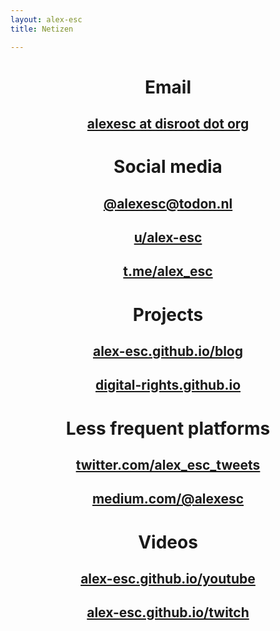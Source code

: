 ```yaml
---
layout: alex-esc
title: Netizen

---
```










<center>
<h1 id="email">Email</h1>
<h2 id="alexesc-at-disroot-dot-org"><a href="mailto:alexesc@disroot.org">alexesc at disroot dot org</a></h2>
<h1 id="social-media">Social media</h1>
<h2 id="alexesctodon.nl"><a href="https://todon.nl/@alexesc">@alexesc@todon.nl</a></h2>
<h2 id="ualex-esc"><a href="https://www.reddit.com/user/alex_esc/">u/alex-esc</a></h2>
<h2 id="t.mealex_esc"><a href="https://t.me/alex_esc">t.me/alex_esc</a></h2>
<h1 id="projects">Projects</h1>
<h2 id="alex-esc.github.ioblog"><a href="https://alex-esc.github.io/posts/">alex-esc.github.io/blog</a></h2>
<h2 id="digital-rights.github.io"><a href="https://digital-rights.github.io/">digital-rights.github.io</a></h2>


# Less frequent platforms

## [twitter.com/alex_esc_tweets](https://twitter.com/alex_esc_tweets)

## [medium.com/@alexesc](https://medium.com/@alexesc)

# Videos

## [alex-esc.github.io/youtube](https://alex-esc.github.io/youtube)

## [alex-esc.github.io/twitch](https://alex-esc.github.io/twitch)

</center>

<!--more-->





<!--


<center>

# Email

## [alexesc at disroot dot org](mailto:alexesc@disroot.org)

# Social media

## [@alexesc@todon.nl](https://todon.nl/@alexesc)

## 	[u/alex-esc](https://www.reddit.com/user/alex_esc/)

## [t.me/alex_esc](https://t.me/alex_esc)

# Projects

## [alex-esc.github.io/blog](https://alex-esc.github.io/posts/)

## [digital-rights.github.io](https://digital-rights.github.io/)

</center>



<center>
# [Fediverse][1] | [E-mail][2] | [Blog][3] | [Projects][4]
</center>


[1]: https://social.librem.one/@alexesc
[2]: mailto:alexesc@disroot.org
[3]: https://alex-esc.github.io/posts/
[4]: https://alex-esc.github.io/posts/


<iframe src="//rss.bloople.net/?url=http%3A%2F%2Fwww.rssmix.com%2Fu%2F9114087%2Frss.xml&showtitle=false&striphtml=true&type=html"  width="620" height="800"></iframe>

Follow on the [fediverse][1] or [RSS][2].


[1]: https://bots.tinysubversions.com/u/alexesc_social/
[2]: http://www.rssmix.com/u/9114087/rss.xml












https://www.reddit.com/user/alex_esc/.rss
https://social.librem.one/@alexesc.rss
https://alex-esc.github.io/posts/feed.xml
https://alex-esc.github.io/url/feed.xml






-->
